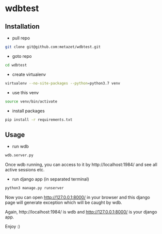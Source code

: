 # wdbtest

Installation
------------

- pull repo
```bash
git clone git@github.com:metazet/wdbtest.git
```

- goto repo
```bash
cd wdbtest
```

- create virtualenv
```bash
virtualenv --no-site-packages --python=python3.7 venv
```

- use this venv
```bash
source venv/bin/activate
```

- install packages
```bash
pip install -r requirements.txt
```

Usage
-----

- run wdb
```bash
wdb.server.py
```
Once wdb running, you can access to it by http://localhost:1984/ and see all active sessions etc.

- run django app (in separated terminal)
```bash
python3 manage.py runserver
```

Now you can open http://127.0.0.1:8000/ in your browser and this django page will generate exception which will be caught by wdb.

Again, http://localhost:1984/ is wdb and http://127.0.0.1:8000/ is your django app.

 Enjoy :)